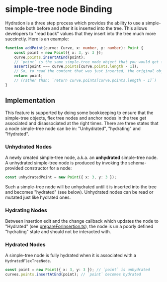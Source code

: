 # simple-tree node Binding

Hydration is a three step process which provides the ability to use a simple-tree node both before and after it is inserted into the tree.
This allows developers to "read back" values that they insert into the tree much more succinctly.
Here is an example:

```ts
function addPoint(curve: Curve, x: number, y: number): Point {
	const point = new Point({ x: 3, y: 3 });
	curve.points.insertAtEnd(point);
	// `point` is the same simple-tree node object that you would get from reading it off of its new parent in the tree:
	assert(point === curve.points[curve.points.length - 1]);
	// So, to read the content that was just inserted, the original object can be used and there is no need to read via the parent:
	return point;
	// (rather than: `return curve.points[curve.points.length - 1]`)
}
```

## Implementation

This feature is supported by doing some bookkeeping to ensure that the simple-tree objects,
flex tree nodes and anchor nodes in the tree get associated and disassociated at the right times.
There are three states that a node simple-tree node can be in: "Unhydrated", "hydrating" and "Hydrated".

### Unhydrated Nodes

A newly created simple-tree node, a.k.a. an **unhydrated** simple-tree node. A unhydrated simple-tree node is produced by invoking the schema-provided constructor for a node:

```ts
const unhydratedPoint = new Point({ x: 3, y: 3 });
```

Such a simple-tree node will be unhydrated until it is inserted into the tree and becomes "hydrated" (see below).
Unhydrated nodes can be read or mutated just like hydrated ones.

### Hydrating Nodes

Between insertion edit and the change callback which updates the node to "Hydrated" (see [prepareForInsertion.ts](../prepareForInsertion.ts)),
the node is un a poorly defined "hydrating" state and should not be interacted with.

### Hydrated Nodes

A simple-tree node is fully hydrated when it is associated with a `HydratedFlexTreeNode`.

```ts
const point = new Point({ x: 3, y: 3 }); // `point` is unhydrated
curves.points.insertAtEnd(point); // `point` becomes hydrated
```
